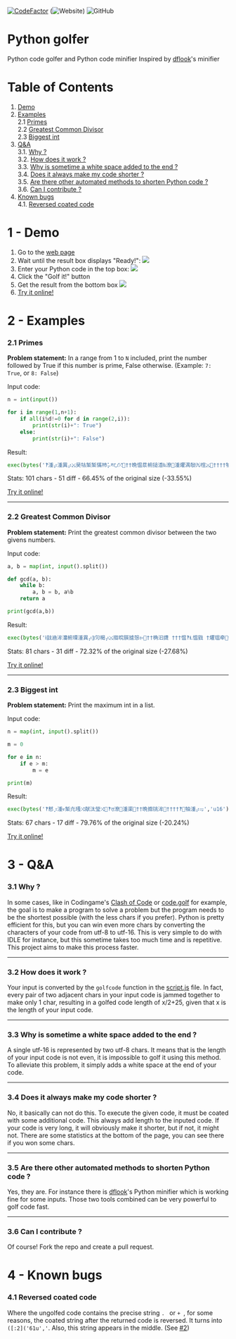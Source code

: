 [![CodeFactor](https://www.codefactor.io/repository/github/clemg/pythongolfer/badge)](https://www.codefactor.io/repository/github/clemg/pythongolfer)
(![Website](https://img.shields.io/website?down_color=red&down_message=down&up_color=brightgreen&up_message=up&url=https%3A%2F%2Fclemg.github.io%2Fpythongolfer%2F))
![GitHub](https://img.shields.io/github/license/clemg/pythongolfer?color=brightgreen)

# Python golfer
Python code golfer and Python code minifier
Inspired by [dflook](https://github.com/dflook/python-minifier)'s minifier




# Table of Contents
1. [Demo](#1---demo)
2. [Examples](#2---examples)\
  2.1 [Primes](#21-primes)\
  2.2 [Greatest Common Divisor](#22-greatest-common-divisor)\
  2.3 [Biggest int](#23-biggest-int)
3. [Q&A](#3---qa)\
  3.1. [Why ?](#31-why-)\
  3.2. [How does it work ?](#32-how-does-it-work-)\
  3.3. [Why is sometime a white space added to the end ?](#33-why-is-sometime-a-white-space-added-to-the-end-)\
  3.4. [Does it always make my code shorter ?](#34-does-it-always-make-my-code-shorter-)\
  3.5. [Are there other automated methods to shorten Python code ?](#35-are-there-other-automated-methods-to-shorten-python-code-)\
  3.6. [Can I contribute ?](#36-can-i-contribute-)
4. [Known bugs](#4---known-bugs)\
  4.1. [Reversed coated code](#41-reversed-coated-code)




# 1 - Demo
1. Go to the [web page](https://clemg.github.io/pythongolfer)
2. Wait until the result box displays "Ready!":
![](https://i.imgur.com/czqWBmZ.png)
3. Enter your Python code in the top box:
![](https://i.imgur.com/88ftMZE.png)
4. Click the "Golf it!" button
5. Get the result from the bottom box
![](https://i.imgur.com/CrWZyqU.png)
6. [Try it online!](https://tio.run/##TY7BSsNAGIQfJy14qaKHvor0ogQ8qWAL9rZ7ENKQS8FAL8KuJHVX222bbg8R@i5hlv77GHGLUAo/w8/wzTDP4@HD0@NV28av8X3nbjyMXzoRuAHbU60hbVCfr8ODQlOWUr3y0y3VEtwGxrFPJKZRKe3n4BW4PvKJCADlXy5RYAuonZt9O6XBUjBBhQCf00ZCLpBr8NJZ6YI/E36yovd/wNBbRR8GssS6OjqFbtRviJ8fZeJ8j7M/PgsllgrVKO1ZSmXlp4YydcIOS3vYhcE6uohGvZuoe3vZH3Tbtnf9Bw "Python 3 – Try It Online")




# 2 - Examples
### 2.1 Primes
**Problem statement:** In a range from 1 to `N` included, print the number followed by True if this number is prime, False otherwise. (Example: `7: True`, or `8: False`)

Input code:
```Python
n = int(input())

for i in range(1,n+1):
    if all(i%d!=0 for d in range(2,i)):
        print(str(i)+": True")
    else:
        print(str(i)+": False")
```

Result:
```Python
exec(bytes('⁮‽湩⡴湩異⡴⤩昊牯椠椠⁮慲杮⡥ⰱ⭮⤱਺††晩愠汬椨搥㴡‰潦⁲⁤湩爠湡敧㈨椬⤩਺††††牰湩⡴瑳⡲⥩∫›牔敵⤢ †攠獬㩥 †††瀠楲瑮猨牴椨⬩㨢䘠污敳⤢','u16')[2:])
```
Stats: 101 chars - 51 diff - 66.45% of the original size (-33.55%)

[Try it online!](https://tio.run/##PU5NS8NAEP05acFLlXrwr4gXJeCpClawtw0oJKWChQbqQdgtu7qLMSZpPLTQ/yIvMvsz4pSI8BjmDfM@rifjy6vRUduGd@FF73wyDm96AaIcYkcbB1Xz9GnBC7Sj5dQnn6Qlg3/ooaKXHMqgKPGRQ5ffdgshGfTs6F5SmZG29GSaWkEUtHtFVCHSe89Y0kZR@tbElnTG5v/aDj4pugJ@voaqYBzid4itTxaUfkGvIKb7oIX0j1njTEf/tHw3lZ/nfmZ9UnMHZK6xq58lV@LQNcuDg@B2cBz0Tw9PzvptOxj@Ag "Python 3 – Try It Online")

---
### 2.2 Greatest Common Divisor
**Problem statement:** Print the greatest common divisor between the two givens numbers.

Input code:
```Python
a, b = map(int, input().split())

def gcd(a, b):
    while b:
        a, b = b, a%b
    return a

print(gcd(a,b))
```

Result:
```Python
exec(bytes('ⱡ戠㴠洠灡椨瑮‬湩異⡴⸩灳楬⡴⤩搊晥朠摣愨‬⥢਺††桷汩⁥㩢 †††愠‬⁢‽Ɫ愠戥 †爠瑥牵⁮੡牰湩⡴捧⡤ⱡ⥢ ','u16')[2:])
```
Stats: 81 chars - 31 diff - 72.32% of the original size (-27.68%)

[Try it online!](https://tio.run/##JY49CsJAEEavYrcGbFQM6lXERglYqaCCdllIkQiCKSwEi92YxSyIGIz4A94lTGD2GOuGwBQzj8d833yznMymba2dtTOujzZLZ1EnkHL0WZExzJiiHONEhTdwr/iR6nAHnsFbKvpAcS33WOJ@i0eBJ4bhGb3EmCCiPPmCy8wgf2EqgYpCRuBuK1hyj5UmNfAHaWRO9EUlKJ@pUKjgCfSWS66Cu4k2Wbi7AI9NPfMfXEkaZNW0iTVo9YeW1r1urWP/AQ "Python 3 – Try It Online")

---
### 2.3 Biggest int
**Problem statement:** Print the maximum int in a list.

Input code:
```Python
n = map(int, input().split())

m = 0

for e in n:
    if e > m:
        m = e

print(m)
```

Result:
```Python
exec(bytes('⁮‽慭⡰湩ⱴ椠灮瑵⤨献汰瑩⤨਩⁭‽ਰ潦⁲⁥湩渠਺††晩攠㸠洠਺††††⁭‽੥牰湩⡴⥭','u16')[2:])
```
Stats: 67 chars - 17 diff - 79.76% of the original size (-20.24%)

[Try it online!](https://tio.run/##K6gsycjPM/7/P7UiNVkjqbIktVhD/VHjukcNe5@1rn20cMOznSsfbdzybMmC543rnk/c@mjJiuc9655t3PB84kog@8GKlY8a1wIVP1ix4dneZY8aNz1qXArU8mzHggcrdj1qWABEz2aufDZlweMdC55tQQhCEUTvyqXPO8EWLdzyaOladR31UkMzdc1oI6tYzf//TY0VzA0UTC0UTCwVLM0UTAwVzIwVLM0VTI2A4gA "Python 3 – Try It Online")




# 3 - Q&A
### 3.1 Why ?
In some cases, like in Codingame's [Clash of Code](https://www.codingame.com/multiplayer/clashofcode) or [code.golf](https://www.code.golf) for example, the goal is to make a program to solve a problem but the program needs to be the shortest possible (with the less chars if you prefer). Python is pretty efficient for this, but you can win even more chars by converting the characters of your code from utf-8 to utf-16. This is very simple to do with IDLE for instance, but this sometime takes too much time and is repetitive.
This project aims to make this process faster.

---
### 3.2 How does it work ?
Your input is converted by the `golfcode` function in the [script.js](https://github.com/clemg/pythongolfer/blob/main/script.js) file. In fact, every pair of two adjacent chars in your input code is jammed together to make only 1 char, resulting in a golfed code length of x/2+25, given that x is the length of your input code.

---
### 3.3 Why is sometime a white space added to the end ?
A single utf-16 is represented by two utf-8 chars. It means that is the length of your input code is not even, it is impossible to golf it using this method. To alleviate this problem, it simply adds a white space at the end of your code.

---
### 3.4 Does it always make my code shorter ?
No, it basically can not do this. To execute the given code, it must be coated with some additional code. This always add length to the inputed code. If your code is very long, it will obviously make it shorter, but if not, it might not. There are some statistics at the bottom of the page, you can see there if you won some chars.

---
### 3.5 Are there other automated methods to shorten Python code ?
Yes, they are. For instance there is [dflook](https://github.com/dflook/python-minifier)'s Python minifier which is working fine for some inputs. Those two tools combined can be very powerful to golf code fast.

---
### 3.6 Can I contribute ?
Of course! Fork the repo and create a pull request.




# 4 - Known bugs
### 4.1 Reversed coated code
Where the ungolfed code contains the precise string `. ` or `+ `, for some reasons, the coated string after the returned code is reversed. It turns into `([:2]('61u','`. Also, this string appears in the middle. (See [#2](https://github.com/clemg/pythongolfer/issues/2))
